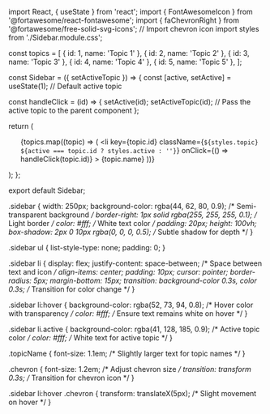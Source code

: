 import React, { useState } from 'react';
import { FontAwesomeIcon } from '@fortawesome/react-fontawesome';
import { faChevronRight } from '@fortawesome/free-solid-svg-icons'; // Import chevron icon
import styles from './Sidebar.module.css';

const topics = [
  { id: 1, name: 'Topic 1' },
  { id: 2, name: 'Topic 2' },
  { id: 3, name: 'Topic 3' },
  { id: 4, name: 'Topic 4' },
  { id: 5, name: 'Topic 5' },
];

const Sidebar = ({ setActiveTopic }) => {
  const [active, setActive] = useState(1); // Default active topic

  const handleClick = (id) => {
    setActive(id);
    setActiveTopic(id); // Pass the active topic to the parent component
  };

  return (
    <div className={styles.sidebar}>
      <ul>
        {topics.map((topic) => (
          <li
            key={topic.id}
            className={`${styles.topic} ${active === topic.id ? styles.active : ''}`}
            onClick={() => handleClick(topic.id)}
          >
            <span className={styles.topicName}>{topic.name}</span>
            <FontAwesomeIcon icon={faChevronRight} className={styles.chevron} />
          </li>
        ))}
      </ul>
    </div>
  );
};

export default Sidebar;


.sidebar {
  width: 250px;
  background-color: rgba(44, 62, 80, 0.9); /* Semi-transparent background */
  border-right: 1px solid rgba(255, 255, 255, 0.1); /* Light border */
  color: #fff; /* White text color */
  padding: 20px;
  height: 100vh;
  box-shadow: 2px 0 10px rgba(0, 0, 0, 0.5); /* Subtle shadow for depth */
}

.sidebar ul {
  list-style-type: none;
  padding: 0;
}

.sidebar li {
  display: flex;
  justify-content: space-between; /* Space between text and icon */
  align-items: center;
  padding: 10px;
  cursor: pointer;
  border-radius: 5px;
  margin-bottom: 15px;
  transition: background-color 0.3s, color 0.3s; /* Transition for color change */
}

.sidebar li:hover {
  background-color: rgba(52, 73, 94, 0.8); /* Hover color with transparency */
  color: #fff; /* Ensure text remains white on hover */
}

.sidebar li.active {
  background-color: rgba(41, 128, 185, 0.9); /* Active topic color */
  color: #fff; /* White text for active topic */
}

.topicName {
  font-size: 1.1em; /* Slightly larger text for topic names */
}

.chevron {
  font-size: 1.2em; /* Adjust chevron size */
  transition: transform 0.3s; /* Transition for chevron icon */
}

.sidebar li:hover .chevron {
  transform: translateX(5px); /* Slight movement on hover */
}
